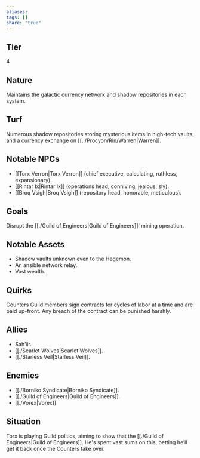 ```yaml
---
aliases: 
tags: []
share: "true"
---
```

## Tier

4

## Nature

Maintains the galactic currency network and shadow repositories in each system.

## Turf

Numerous shadow repositories storing mysterious items in high-tech vaults, and a currency exchange on [[../Procyon/Rin/Warren|Warren]].

## Notable NPCs

- [[Torx Verron|Torx Verron]] (chief executive, calculating, ruthless, expansionary).
- [[Rintar Ix|Rintar Ix]] (operations head, conniving, jealous, sly).
- [[Broq Vsigh|Broq Vsigh]] (repository head, honorable, meticulous).


## Goals

Disrupt the [[./Guild of Engineers|Guild of Engineers]]’ mining operation.

## Notable Assets

- Shadow vaults unknown even to the Hegemon.
- An ansible network relay.
- Vast wealth.


## Quirks

Counters Guild members sign contracts for cycles of labor at a time and are paid up-front. Any breach of the contract can be punished harshly.

## Allies

- Sah’iir.
- [[./Scarlet Wolves|Scarlet Wolves]].
- [[./Starless Veil|Starless Veil]].


## Enemies

- [[./Borniko Syndicate|Borniko Syndicate]].
- [[./Guild of Engineers|Guild of Engineers]].
- [[./Vorex|Vorex]].


## Situation

Torx is playing Guild politics, aiming to show that the [[./Guild of Engineers|Guild of Engineers]]. He's spent vast sums on this, betting he’ll get it back once the Counters take over.
